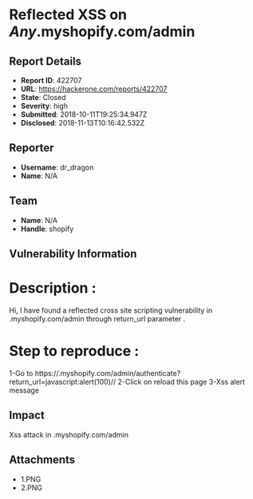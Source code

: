 # Reflected XSS on $Any$.myshopify.com/admin

## Report Details
- **Report ID**: 422707
- **URL**: https://hackerone.com/reports/422707
- **State**: Closed
- **Severity**: high
- **Submitted**: 2018-10-11T19:25:34.947Z
- **Disclosed**: 2018-11-13T10:16:42.532Z

## Reporter
- **Username**: dr_dragon
- **Name**: N/A

## Team
- **Name**: N/A
- **Handle**: shopify

## Vulnerability Information
# Description :
Hi,
I have found a reflected cross site scripting vulnerability in <any>.myshopify.com/admin through return_url parameter .

# Step to reproduce :
1-Go to https://<Any>.myshopify.com/admin/authenticate?return_url=javascript:alert(100)//
2-Click on reload this page
3-Xss alert message

## Impact

Xss attack in <Any>.myshopify.com/admin

## Attachments
- 1.PNG
- 2.PNG
